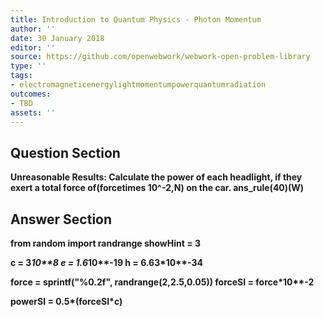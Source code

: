 ```yaml
---
title: Introduction to Quantum Physics - Photon Momentum
author: ''
date: 30 January 2018
editor: ''
source: https://github.com/openwebwork/webwork-open-problem-library
type: ''
tags:
- electromagneticenergylightmomentumpowerquantumradiation
outcomes:
- TBD
assets: ''
---
```


## Question Section 

<b>
<b>Unreasonable Results:<b> Calculate the power of each headlight, if they exert a total force of(forcetimes 10^-2,N) on the car.
ans_rule(40)(W)



## Answer Section

from random import randrange
showHint = 3

c = 3*10**8
e = 1.6*10**-19
h = 6.63*10**-34

force = sprintf("%0.2f", randrange(2,2.5,0.05))
forceSI = force*10**-2

powerSI = 0.5*(forceSI*c)